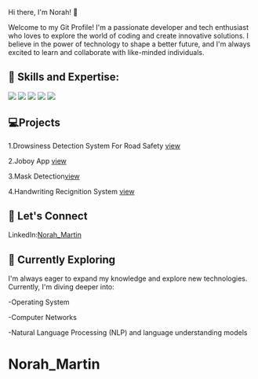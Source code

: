 Hi there, I'm Norah! 👋

Welcome to my Git Profile! I'm a passionate developer and tech enthusiast who loves to explore the world of coding and create innovative solutions. I believe in the power of technology to shape a better future, and I'm always excited to learn and collaborate with like-minded individuals.

<h2>🚀 Skills and Expertise:</h2>
<img src="https://img.shields.io/badge/Python-FFD43B?style=for-the-badge&logo=python&logoColor=blue"/>
<img src="https://img.shields.io/badge/Windows-0078D6?style=for-the-badge&logo=windows&logoColor=white" />
<img src="https://img.shields.io/badge/Flutter-02569B?style=for-the-badge&logo=flutter&logoColor=white"/>
<img src="https://img.shields.io/badge/Dart-0175C2?style=for-the-badge&logo=dart&logoColor=white"/>
<img src="	https://img.shields.io/badge/LaTeX-47A141?style=for-the-badge&logo=LaTeX&logoColor=white"/>

<h2>💻Projects</h2>
1.Drowsiness Detection System For Road Safety <a href="https://github.com/Norah-Martin/miniproject" target="_new">view</a>

2.Joboy App <a href="https://github.com/Norah-Martin/flutter_Project" target="_new">view</a>

3.Mask Detection<a href="https://github.com/Norah-Martin/maskdetection" target="_new">view</a>

4.Handwriting Recignition System <a href="https://github.com/Norah-Martin/First-Project" target="_new">view</a>



<h2>🤝 Let's Connect</h2>
LinkedIn:<a href="https://www.linkedin.com/in/norah-martin-n20011215/" target="_new">Norah_Martin</a>


<h2>🌱 Currently Exploring</h2>
<p>I'm always eager to expand my knowledge and explore new technologies. Currently, I'm diving deeper into:
  
-Operating System

-Computer Networks

-Natural Language Processing (NLP) and language understanding models
</p>



# Norah_Martin
